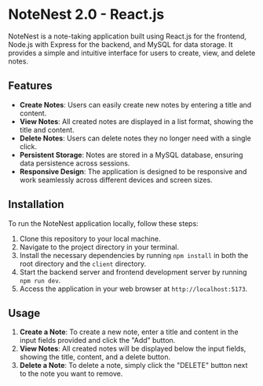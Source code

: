 # NoteNest 2.0 - React.js

NoteNest is a note-taking application built using React.js for the frontend, Node.js with Express for the backend, and MySQL for data storage. It provides a simple and intuitive interface for users to create, view, and delete notes.

## Features

- **Create Notes**: Users can easily create new notes by entering a title and content.
- **View Notes**: All created notes are displayed in a list format, showing the title and content.
- **Delete Notes**: Users can delete notes they no longer need with a single click.
- **Persistent Storage**: Notes are stored in a MySQL database, ensuring data persistence across sessions.
- **Responsive Design**: The application is designed to be responsive and work seamlessly across different devices and screen sizes.

## Installation

To run the NoteNest application locally, follow these steps:

1. Clone this repository to your local machine.
2. Navigate to the project directory in your terminal.
3. Install the necessary dependencies by running `npm install` in both the root directory and the `client` directory.
4. Start the backend server and frontend development server by running `npm run dev`.
5. Access the application in your web browser at `http://localhost:5173`.

## Usage

1. **Create a Note**: To create a new note, enter a title and content in the input fields provided and click the "Add" button.
2. **View Notes**: All created notes will be displayed below the input fields, showing the title, content, and a delete button.
3. **Delete a Note**: To delete a note, simply click the "DELETE" button next to the note you want to remove.

